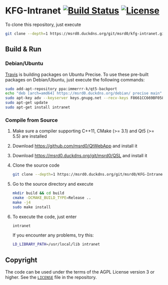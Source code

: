 # KFG-Intranet [![Build Status](https://travis-ci.com/msrd0/KFG-Intranet.svg?token=fqEVUjqYjQFvWLurRvUX)](https://travis-ci.com/msrd0/KFG-Intranet) [![License](https://img.shields.io/badge/license-AGPL--3.0-blue.svg)](https://www.gnu.org/licenses/agpl-3.0)

To clone this repository, just execute

```bash
git clone --depth=1 https://msrd0.duckdns.org/git/msrd0/kfg-intranet.git
```

## Build & Run

### Debian/Ubuntu

[Travis](https://travis-ci.org) is building packages on Ubuntu Precise. To use these pre-built packages
on Debian/Ubuntu, just execute the following commands:

```bash
sudo add-apt-repository ppa:immerrr-k/qt5-backport
echo "deb [arch=amd64] https://msrd0.duckdns.org/debian/ precise main" | sudo tee -a /etc/apt/sources.list >/dev/null
sudo apt-key adv --keyserver keys.gnupg.net --recv-keys F8661CC669BF0588
sudo apt-get update
sudo apt-get install intranet
```

### Compile from Source

1. Make sure a compiler supporting C++11, CMake (>= 3.1) and Qt5 (>= 5.5) are installed

2. Download https://github.com/msrd0/QtWebApp and install it

3. Download https://msrd0.duckdns.org/git/msrd0/QSL and install it

4. Clone the source code
	```bash
	git clone --depth=1 https://msrd0.duckdns.org/git/msrd0/KFG-Intranet.git
	```

5. Go to the source directory and execute
	```bash
	mkdir build && cd build
	cmake -DCMAKE_BUILD_TYPE=Release ..
	make -j4
	sudo make install
	```

6. To execute the code, just enter
	```bash
	intranet
	```
	If you encounter any problems, try this:
	```bash
	LD_LIBRARY_PATH=/usr/local/lib intranet
	```

## Copyright

The code can be used under the terms of the AGPL License version 3 or higher. See the
[`LICENSE`](https://msrd0.duckdns.org/git/msrd0/KFG-Intranet/src/master/LICENSE) file
in the repository.
